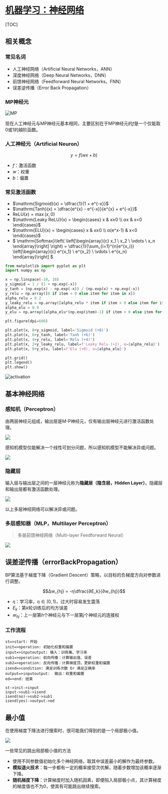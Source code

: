 <link rel='stylesheet' href='../../style/index.css'>
<script src='../../style/index.js'></script>

# [机器学习：神经网络](./index.html)

[TOC]

## 相关概念

### 常见名词

- 人工神经网络（Artificial Neural Networks，ANN）
- 深度神经网络（Deep Neural Networks，DNN）
- 前馈神经网络（Feedforward Neural Networks，FNN）
- 误差逆传播（Error Back Propagation）

### MP神经元

![MP](./images/nn_mp.png)

现在人工神经元与MP神经元基本相同，主要区别在于MP神经元的$f$是一个仅能取$0$或$1$的越阶函数。

### 人工神经元（Artificial Neuron）

$$y = f(wx + b)$$

- $f$：激活函数
- $w$：权重
- $b$：偏置

### 常见激活函数

- $\mathrm{Sigmoid}(x) = \dfrac{1}{1 + e^{-x}}$
- $\mathrm{Tanh}(x) = \dfrac{e^{x} - e^{-x}}{e^{x} + e^{-x}}$
- $\mathrm{ReLU}(x) = \max(x, 0)$
- $\mathrm{Leaky ReLU}(x) = \begin{cases}
        x   & x≥0
    \\  αx  & x<0
    \end{cases}$
- $\mathrm{ELU}(x) = \begin{cases}
        x           & x≥0
    \\  α(e^x-1)    & x<0
    \end{cases}$
- $
    \mathrm{Softmax}\left(
        \left[\begin{array}{c}
            x_1 \\ x_2 \\ \vdots \\ x_n
        \end{array}\right]
    \right)
    = \dfrac{1}{\sum_{i=1}^{n}e^{x_i}} \left[\begin{array}{c}
        e^{x_1} \\ e^{x_2} \\ \vdots \\ e^{x_n}
    \end{array}\right]
$

```py
from matplotlib import pyplot as plt
import numpy as np

x = np.linspace(-10, 10)
y_sigmoid = 1 / (1 + np.exp(-x))
y_tanh = (np.exp(x) - np.exp(-x)) / (np.exp(x) + np.exp(-x))
y_relu = np.array([0 if item < 0 else item for item in x])
alpha_relu = 0.2
y_leaky_relu = np.array([alpha_relu * item if item < 0 else item for item in x])
alpha_elu = 0.9
y_elu = np.array([alpha_elu*(np.exp(item)-1) if item < 0 else item for item in x])

plt.figure(dpi=600)

plt.plot(x, 8+y_sigmoid, label='Sigmoid (+8)')
plt.plot(x, 6+y_tanh, label='Tanh (+6)')
plt.plot(x, 4+y_relu, label='Relu (+4)')
plt.plot(x, 2+y_leaky_relu, label=f'Leaky Relu (+2), α={alpha_relu}')
plt.plot(x, 0+y_elu, label=f'Elu (+0), α={alpha_elu}')

plt.grid()
plt.legend()
plt.show()
```

![activation](images/nn_activation.png)


## 基本神经网络

### 感知机（Perceptron）

由两层神经元组成，输出层是M-P神经元，仅有输出层神经元进行激活函数处理。

![](./images/nn_perceptron.png)

感知机模型仅能解决一个线性可划分问题，所以感知机模型不能解决异或问题。

![](./images/nn_LinearlySeparable.png)

### 隐藏层

输入层与输出层之间的一层神经元称为**隐藏层（隐含层，Hidden Layer）**。隐藏层和输出层都有激活函数处理。

![](./images/nn_HiddenLayer.png)

以上多层神经网络可以解决异或问题。

### 多层感知器（MLP，Multilayer Perceptron）

>多层前馈神经网络（Multi-layer Feedforward Neural）

![](./images/nn_network.png)

## 误差逆传播（errorBackPropagation）

BP算法基于梯度下降（Gradient Descent）策略，以目标的负梯度方向对参数进行调整。

$$Δw_{hj} = -η\dfrac{∂E_k}{∂w_{hj}}$$

- $η$：学习率，$η∈(0,1)$，过大时容易发生震荡
- $E_k$：第$k$轮训练后的均方误差
- $w_{hj}$：上一层第$h$个神经元与下一层第$j$个神经元的连接权

### 工作流程

<!-- 
    tf.truncated_normal_initializer(stddev=1)
    tf.constant_initializer(0)
-->

```flow
st=>start: 开始
init=>operation: 初始化权重和偏置
input=>inputoutput: 输入：训练集、学习率
sub1=>operation: 前向传播：计算输出值、误差
sub2=>operation: 反向传播：计算梯度顶，更新权重和偏置
isend=>condition: 满足训练次数 Or 满足正确率
output=>inputoutput:  输出：权重和偏置
ed=>end: 结束

st->init->input
input->sub1->isend
isend(no)->sub2->sub1
isend(yes)->output->ed
```

## 最小值

在使用梯度下降法进行搜索时，很可能我们得到的是一个局部极小值。

![](./images/nn_minimum.png)

一些常见的跳出局部极小值的方法

- 使用不同参数值初始化多个神经网络，取其中误差最小的解作为最终参数。
- **模拟退火技术**：每一步都有一定的概率接受次优解，随着步数增加该概率逐渐下降。
- **随机梯度下降**：计算梯度时加入随机因素，即便陷入局部极小点，其计算梯度的梯度值也不为0，使其有可能跳出继续搜索。

